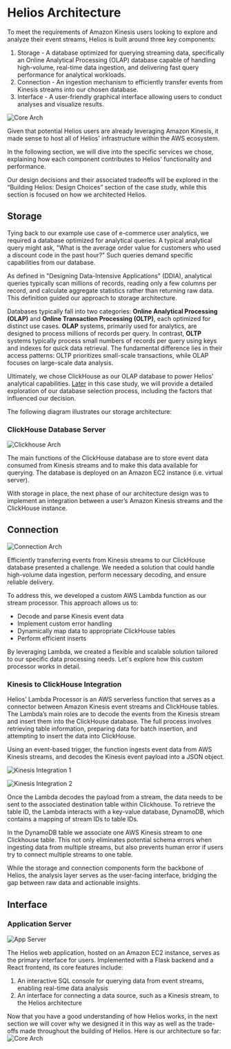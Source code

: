 # Helios Architecture

To meet the requirements of Amazon Kinesis users looking to explore and analyze their event streams, Helios is built around three key components:

1. Storage \- A database optimized for querying streaming data, specifically an Online Analytical Processing (OLAP) database capable of handling high-volume, real-time data ingestion, and delivering fast query performance for analytical workloads.
2. Connection \- An ingestion mechanism to efficiently transfer events from Kinesis streams into our chosen database.
3. Interface \- A user-friendly graphical interface allowing users to conduct analyses and visualize results.

![Core Arch](/case_study/core_full_color.png)

Given that potential Helios users are already leveraging Amazon Kinesis, it made sense to host all of Helios' infrastructure within the AWS ecosystem.

In the following section, we will dive into the specific services we chose, explaining how each component contributes to Helios' functionality and performance.

Our design decisions and their associated tradeoffs will be explored in the “Building Helios: Design Choices” section of the case study, while this section is focused on how we architected Helios.

## Storage

Tying back to our example use case of e-commerce user analytics, we required a database optimized for analytical queries. A typical analytical query might ask, "What is the average order value for customers who used a discount code in the past hour?" Such queries demand specific capabilities from our database.

As defined in "Designing Data-Intensive Applications" (DDIA), analytical queries typically scan millions of records, reading only a few columns per record, and calculate aggregate statistics rather than returning raw data. This definition guided our approach to storage architecture.

Databases typically fall into two categories: **Online Analytical Processing (OLAP)** and **Online Transaction Processing (OLTP)**, each optimized for distinct use cases. **OLAP** systems, primarily used for analytics, are designed to process millions of records per query. In contrast, **OLTP** systems typically process small numbers of records per query using keys and indexes for quick data retrieval. The fundamental difference lies in their access patterns: OLTP prioritizes small-scale transactions, while OLAP focuses on large-scale data analysis.

Ultimately, we chose ClickHouse as our OLAP database to power Helios' analytical capabilities. [Later](./building-helios.md#choosing-a-database) in this case study, we will provide a detailed exploration of our database selection process, including the factors that influenced our decision.

The following diagram illustrates our storage architecture:

### ClickHouse Database Server

![Clickhouse Arch](/case_study/core_clickhouse_highlight.png)

The main functions of the ClickHouse database are to store event data consumed from Kinesis streams and to make this data available for querying. The database is deployed on an Amazon EC2 instance (i.e. virtual server).

With storage in place, the next phase of our architecture design was to implement an integration between a user’s Amazon Kinesis streams and the ClickHouse instance.

## Connection

![Connection Arch](/case_study/core_connector_highlight.png)

Efficiently transferring events from Kinesis streams to our ClickHouse database presented a challenge. We needed a solution that could handle high-volume data ingestion, perform necessary decoding, and ensure reliable delivery.

To address this, we developed a custom AWS Lambda function as our stream processor. This approach allows us to:

- Decode and parse Kinesis event data
- Implement custom error handling
- Dynamically map data to appropriate ClickHouse tables
- Perform efficient inserts

By leveraging Lambda, we created a flexible and scalable solution tailored to our specific data processing needs. Let's explore how this custom processor works in detail.

###

### Kinesis to ClickHouse Integration

Helios’ Lambda Processor is an AWS serverless function that serves as a connector between Amazon Kinesis event streams and ClickHouse tables. The Lambda’s main roles are to decode the events from the Kinesis stream and insert them into the ClickHouse database. The full process involves retrieving table information, preparing data for batch insertion, and attempting to insert the data into ClickHouse.

Using an event-based trigger, the function ingests <TippyWrapper content="In Amazon Kinesis, this is formally called a 'record'. However, for consistency and clarity in our discussion, we will continue to refer to it as an 'event' throughout this case study.">event data</TippyWrapper> from AWS Kinesis streams, and decodes the Kinesis event payload into a JSON object.

![Kinesis Integration 1](/case_study/kinesis_integration1.png)

![Kinesis Integration 2](/case_study/kinesis_integration2.png)

Once the Lambda decodes the payload from a stream, the data needs to be sent to the associated destination table within Clickhouse. To retrieve the table ID, the Lambda interacts with a key-value database, DynamoDB, which contains a mapping of stream IDs to table IDs.

In the DynamoDB table we associate one AWS Kinesis stream to one Clickhouse table. This not only eliminates potential schema errors when ingesting data from multiple streams, but also prevents human error if users try to connect multiple streams to one table.

While the storage and connection components form the backbone of Helios, the analysis layer serves as the user-facing interface, bridging the gap between raw data and actionable insights.

## Interface

### Application Server

![App Server](/case_study/core_client_server_highlight.png)

The Helios web application, hosted on an Amazon EC2 instance, serves as the primary interface for users. Implemented with a Flask backend and a React frontend, its core features include:

1. An interactive SQL console for querying data from event streams, enabling real-time data analysis
2. An interface for connecting a data source, such as a Kinesis stream, to the Helios architecture

Now that you have a good understanding of how Helios works, in the next section we will cover why we designed it in this way as well as the trade-offs made throughout the building of Helios. Here is our architecture so far:
![Core Arch](/case_study/core_full_color.png)
